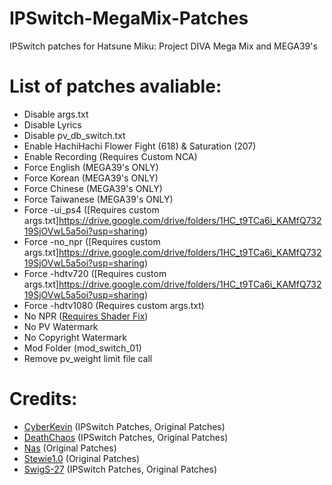 # IPSwitch-MegaMix-Patches

IPSwitch patches for Hatsune Miku: Project DIVA Mega Mix and MEGA39's

# List of patches avaliable:
* Disable args.txt
* Disable Lyrics
* Disable pv_db_switch.txt
* Enable HachiHachi Flower Fight (618) & Saturation (207)
* Enable Recording (Requires Custom NCA)
* Force English (MEGA39's ONLY)
* Force Korean (MEGA39's ONLY)
* Force Chinese (MEGA39's ONLY)
* Force Taiwanese (MEGA39's ONLY)
* Force -ui_ps4 ([Requires custom args.txt]https://drive.google.com/drive/folders/1HC_t9TCa6i_KAMfQ73219SjOVwL5a5oi?usp=sharing)
* Force -no_npr ([Requires custom args.txt]https://drive.google.com/drive/folders/1HC_t9TCa6i_KAMfQ73219SjOVwL5a5oi?usp=sharing)
* Force -hdtv720 ([Requires custom args.txt]https://drive.google.com/drive/folders/1HC_t9TCa6i_KAMfQ73219SjOVwL5a5oi?usp=sharing)
* Force -hdtv1080 (Requires custom args.txt)
* No NPR ([Requires Shader Fix](https://drive.google.com/drive/folders/1nmPeK2Pc0NOGCxTX2oyOyXdp5xCoDDyF?usp=sharing))
* No PV Watermark 
* No Copyright Watermark
* Mod Folder (mod_switch_01)
* Remove pv_weight limit file call

# Credits:
* [CyberKevin](https://github.com/oocyberkevinoo) (IPSwitch Patches, Original Patches)
* [DeathChaos](https://github.com/DeathChaos25) (IPSwitch Patches, Original Patches)
* [Nas](https://github.com/nastys) (Original Patches)
* [Stewie1.0](https://github.com/Stewie100) (Original Patches)
* [SwigS-27](https://github.com/SwigS-27) (IPSwitch Patches, Original Patches)
